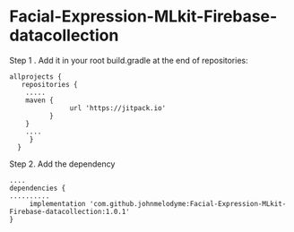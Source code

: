 # Facial-Expression-MLkit-Firebase-datacollection



Step 1 . Add it in your root build.gradle at the end of repositories:
```
allprojects {
   repositories {
	.....
	maven { 
               url 'https://jitpack.io'
	      }
	}
	....
     }
  }
```


Step 2. Add the dependency
```
....
dependencies {
..........
     implementation 'com.github.johnmelodyme:Facial-Expression-MLkit-Firebase-datacollection:1.0.1'
}
```
